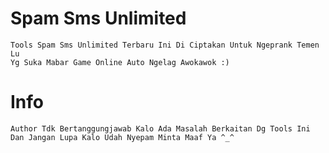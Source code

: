 # Spam Sms Unlimited

```
Tools Spam Sms Unlimited Terbaru Ini Di Ciptakan Untuk Ngeprank Temen Lu
Yg Suka Mabar Game Online Auto Ngelag Awokawok :)

```
# Info
```
Author Tdk Bertanggungjawab Kalo Ada Masalah Berkaitan Dg Tools Ini
Dan Jangan Lupa Kalo Udah Nyepam Minta Maaf Ya ^_^

```
